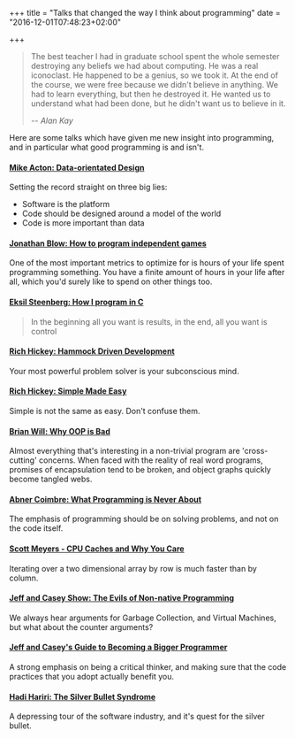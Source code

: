 +++
title = "Talks that changed the way I think about programming"
date = "2016-12-01T07:48:23+02:00"

+++

> The best teacher I had in graduate school spent the whole semester destroying
> any beliefs we had about computing. He was a real iconoclast. He happened to
> be a genius, so we took it. At the end of the course, we were free because
> we didn't believe in anything. We had to learn everything, but then he
> destroyed it. He wanted us to understand what had been done, but he didn't
> want us to believe in it. 
>
> -- <cite>Alan Kay</cite>

Here are some talks which have given me new insight into programming, and in
particular what good programming is and isn't.

#### [Mike Acton: Data-orientated Design](https://www.youtube.com/watch?v=rX0ItVEVjHc&t=1306s) 

Setting the record straight on three big lies: 

- Software is the platform
- Code should be designed around a model of the world
- Code is more important than data

#### [Jonathan Blow: How to program independent games](https://www.youtube.com/watch?v=JjDsP5n2kSM&t=2169s)

One of the most important metrics to optimize for is hours of your life spent
programming something. You have a finite amount of hours in your life after all,
which you'd surely like to spend on other things too.

#### [Eksil Steenberg: How I program in C](https://www.youtube.com/watch?v=443UNeGrFoM&t=21s)

> In the beginning all you want is results, in the end, all you want is control

#### [Rich Hickey: Hammock Driven Development](https://www.youtube.com/watch?v=f84n5oFoZBc)

Your most powerful problem solver is your subconscious mind.

#### [Rich Hickey: Simple Made Easy](https://www.youtube.com/watch?v=rI8tNMsozo0)

Simple is not the same as easy. Don't confuse them.

#### [Brian Will: Why OOP is Bad](https://www.youtube.com/watch?v=QM1iUe6IofM)

Almost everything that's interesting in a non-trivial program are
'cross-cutting' concerns. When faced with the reality of real word programs,
promises of encapsulation tend to be broken, and object graphs quickly become
tangled webs.

#### [Abner Coimbre: What Programming is Never About](https://www.youtube.com/watch?v=Lzc3HcIgXis)

The emphasis of programming should be on solving problems, and not on the code itself.

#### [Scott Meyers - CPU Caches and Why You Care](https://www.youtube.com/watch?v=WDIkqP4JbkE&t=3842s)

Iterating over a two dimensional array by row is much faster than by column.

#### [Jeff and Casey Show: The Evils of Non-native Programming](https://www.youtube.com/watch?v=tK50z_gUpZI)

We always hear arguments for Garbage Collection, and Virtual Machines, but what about the counter arguments?

#### [Jeff and Casey's Guide to Becoming a Bigger Programmer](https://mollyrocket.com/jacs/jacs_0004_0016.html)

A strong emphasis on being a critical thinker, and making sure that the code practices that you adopt actually benefit you.

#### [Hadi Hariri: The Silver Bullet Syndrome](https://www.youtube.com/watch?v=3wyd6J3yjcs)

A depressing tour of the software industry, and it's quest for the silver bullet.
